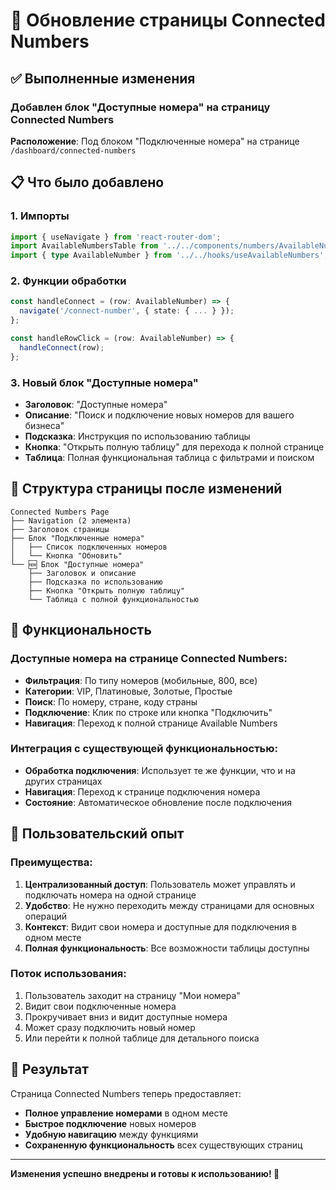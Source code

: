 # 🔄 Обновление страницы Connected Numbers

## ✅ Выполненные изменения

### Добавлен блок "Доступные номера" на страницу Connected Numbers

**Расположение**: Под блоком "Подключенные номера" на странице `/dashboard/connected-numbers`

## 📋 Что было добавлено

### 1. Импорты
```typescript
import { useNavigate } from 'react-router-dom';
import AvailableNumbersTable from '../../components/numbers/AvailableNumbersTable';
import { type AvailableNumber } from '../../hooks/useAvailableNumbers';
```

### 2. Функции обработки
```typescript
const handleConnect = (row: AvailableNumber) => {
  navigate('/connect-number', { state: { ... } });
};

const handleRowClick = (row: AvailableNumber) => {
  handleConnect(row);
};
```

### 3. Новый блок "Доступные номера"
- **Заголовок**: "Доступные номера"
- **Описание**: "Поиск и подключение новых номеров для вашего бизнеса"
- **Подсказка**: Инструкция по использованию таблицы
- **Кнопка**: "Открыть полную таблицу" для перехода к полной странице
- **Таблица**: Полная функциональная таблица с фильтрами и поиском

## 🎯 Структура страницы после изменений

```
Connected Numbers Page
├── Navigation (2 элемента)
├── Заголовок страницы
├── Блок "Подключенные номера"
│   ├── Список подключенных номеров
│   └── Кнопка "Обновить"
└── 🆕 Блок "Доступные номера"
    ├── Заголовок и описание
    ├── Подсказка по использованию
    ├── Кнопка "Открыть полную таблицу"
    └── Таблица с полной функциональностью
```

## 🔧 Функциональность

### Доступные номера на странице Connected Numbers:
- **Фильтрация**: По типу номеров (мобильные, 800, все)
- **Категории**: VIP, Платиновые, Золотые, Простые
- **Поиск**: По номеру, стране, коду страны
- **Подключение**: Клик по строке или кнопка "Подключить"
- **Навигация**: Переход к полной странице Available Numbers

### Интеграция с существующей функциональностью:
- **Обработка подключения**: Использует те же функции, что и на других страницах
- **Навигация**: Переход к странице подключения номера
- **Состояние**: Автоматическое обновление после подключения

## 📱 Пользовательский опыт

### Преимущества:
1. **Централизованный доступ**: Пользователь может управлять и подключать номера на одной странице
2. **Удобство**: Не нужно переходить между страницами для основных операций
3. **Контекст**: Видит свои номера и доступные для подключения в одном месте
4. **Полная функциональность**: Все возможности таблицы доступны

### Поток использования:
1. Пользователь заходит на страницу "Мои номера"
2. Видит свои подключенные номера
3. Прокручивает вниз и видит доступные номера
4. Может сразу подключить новый номер
5. Или перейти к полной таблице для детального поиска

## 🎉 Результат

Страница Connected Numbers теперь предоставляет:
- **Полное управление номерами** в одном месте
- **Быстрое подключение** новых номеров
- **Удобную навигацию** между функциями
- **Сохраненную функциональность** всех существующих страниц

---

**Изменения успешно внедрены и готовы к использованию! 🚀**
